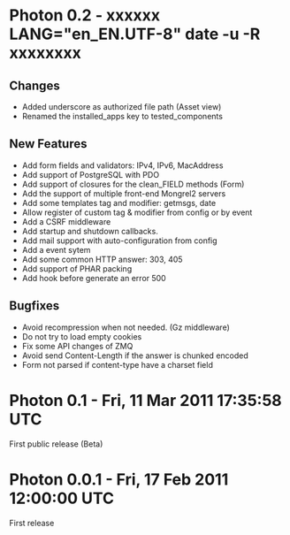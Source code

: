 
# Photon 0.2 - xxxxxx LANG="en_EN.UTF-8" date -u -R xxxxxxxx

## Changes

- Added underscore as authorized file path (Asset view)
- Renamed the installed_apps key to tested_components

## New Features

- Add form fields and validators: IPv4, IPv6, MacAddress
- Add support of PostgreSQL with PDO
- Add support of closures for the clean_FIELD methods (Form)
- Add the support of multiple front-end Mongrel2 servers
- Add some templates tag and modifier: getmsgs, date
- Allow register of custom tag & modifier from config or by event
- Add a CSRF middleware
- Add startup and shutdown callbacks.
- Add mail support with auto-configuration from config
- Add a event sytem
- Add some common HTTP answer: 303, 405
- Add support of PHAR packing
- Add hook before generate an error 500

## Bugfixes

- Avoid recompression when not needed. (Gz middleware)
- Do not try to load empty cookies
- Fix some API changes of ZMQ
- Avoid send Content-Length if the answer is chunked encoded
- Form not parsed if content-type have a charset field

# Photon 0.1 - Fri, 11 Mar 2011 17:35:58 UTC

First public release (Beta)

# Photon 0.0.1 - Fri, 17 Feb 2011 12:00:00 UTC

First release
